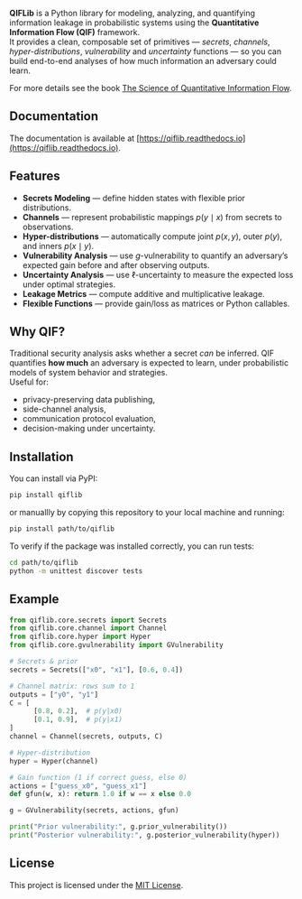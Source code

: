 **QIFLib** is a Python library for modeling, analyzing, and quantifying information leakage in probabilistic systems using the **Quantitative Information Flow (QIF)** framework.  
It provides a clean, composable set of primitives — *secrets*, *channels*, *hyper-distributions*, *vulnerability* and *uncertainty* functions — so you can build end-to-end analyses of how much information an adversary could learn.

For more details see the book [The Science of Quantitative Information Flow](https://link.springer.com/book/10.1007/978-3-319-96131-6).

## Documentation
The documentation is available at [https://qiflib.readthedocs.io](https://qiflib.readthedocs.io).

## Features
- **Secrets Modeling** — define hidden states with flexible prior distributions.
- **Channels** — represent probabilistic mappings $p(y\mid x)$ from secrets to observations.
- **Hyper-distributions** — automatically compute joint $p(x,y)$, outer $p(y)$, and inners $p(x\mid y)$.
- **Vulnerability Analysis** — use $g$-vulnerability to quantify an adversary’s expected gain before and after observing outputs.
- **Uncertainty Analysis** — use $\ell$-uncertainty to measure the expected loss under optimal strategies.
- **Leakage Metrics** — compute additive and multiplicative leakage.
- **Flexible Functions** — provide gain/loss as matrices or Python callables.

Why QIF?
--------

Traditional security analysis asks whether a secret *can* be inferred. QIF quantifies **how much** an adversary is expected to learn, under probabilistic models of system behavior and strategies.  
Useful for:

- privacy-preserving data publishing,
- side-channel analysis,
- communication protocol evaluation,
- decision-making under uncertainty.

## Installation
You can install via PyPI:

```bash
pip install qiflib
```

or manuallly by copying this repository to your local machine and running:

```bash
pip install path/to/qiflib   
```

To verify if the package was installed correctly, you can run tests:

```bash
cd path/to/qiflib
python -m unittest discover tests
```

## Example

```python
from qiflib.core.secrets import Secrets
from qiflib.core.channel import Channel
from qiflib.core.hyper import Hyper
from qiflib.core.gvulnerability import GVulnerability

# Secrets & prior
secrets = Secrets(["x0", "x1"], [0.6, 0.4])

# Channel matrix: rows sum to 1
outputs = ["y0", "y1"]
C = [
      [0.8, 0.2],  # p(y|x0)
      [0.1, 0.9],  # p(y|x1)
]
channel = Channel(secrets, outputs, C)

# Hyper-distribution
hyper = Hyper(channel)

# Gain function (1 if correct guess, else 0)
actions = ["guess_x0", "guess_x1"]
def gfun(w, x): return 1.0 if w == x else 0.0

g = GVulnerability(secrets, actions, gfun)

print("Prior vulnerability:", g.prior_vulnerability())
print("Posterior vulnerability:", g.posterior_vulnerability(hyper))
```

## License

This project is licensed under the [MIT License](https://opensource.org/license/mit).